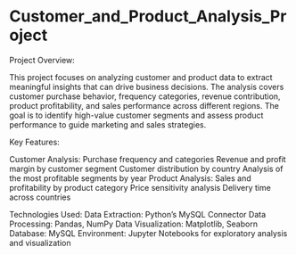 # Customer_and_Product_Analysis_Project

Project Overview:

This project focuses on analyzing customer and product data to extract meaningful insights that can drive business decisions. The analysis covers customer purchase behavior, frequency categories, revenue contribution, product profitability, and sales performance across different regions. The goal is to identify high-value customer segments and assess product performance to guide marketing and sales strategies.

Key Features:

Customer Analysis:
Purchase frequency and categories
Revenue and profit margin by customer segment
Customer distribution by country
Analysis of the most profitable segments by year
Product Analysis:
Sales and profitability by product category
Price sensitivity analysis
Delivery time across countries

Technologies Used:
Data Extraction: Python’s MySQL Connector
Data Processing: Pandas, NumPy
Data Visualization: Matplotlib, Seaborn
Database: MySQL
Environment: Jupyter Notebooks for exploratory analysis and visualization
